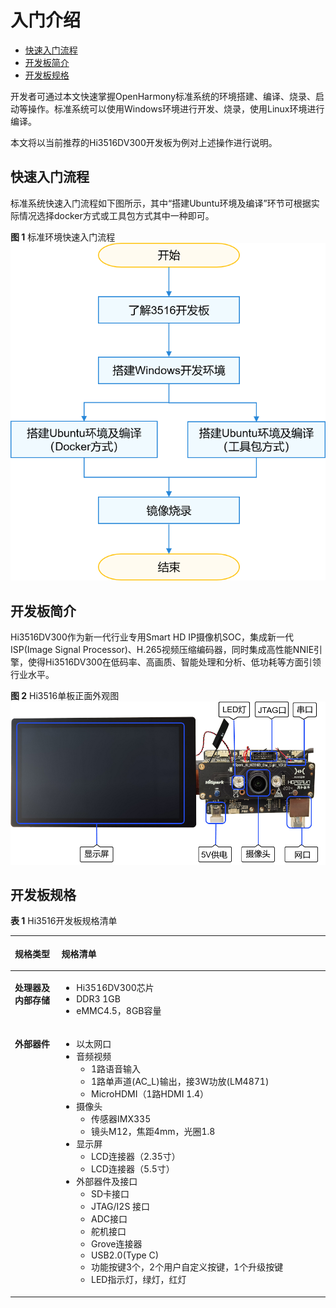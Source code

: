 # 入门介绍<a name="ZH-CN_TOPIC_0000001166764513"></a>

-   [快速入门流程](#section7825218111517)
-   [开发板简介](#zh-cn_topic_0000001053666242_section047719215429)
-   [开发板规格](#zh-cn_topic_0000001053666242_section15192203316533)

开发者可通过本文快速掌握OpenHarmony标准系统的环境搭建、编译、烧录、启动等操作。标准系统可以使用Windows环境进行开发、烧录，使用Linux环境进行编译。

本文将以当前推荐的Hi3516DV300开发板为例对上述操作进行说明。

## 快速入门流程<a name="section7825218111517"></a>

标准系统快速入门流程如下图所示，其中“搭建Ubuntu环境及编译”环节可根据实际情况选择docker方式或工具包方式其中一种即可。

**图 1**  标准环境快速入门流程<a name="fig19162195553211"></a>  
![](figure/标准环境快速入门流程.png "标准环境快速入门流程")

## 开发板简介<a name="zh-cn_topic_0000001053666242_section047719215429"></a>

Hi3516DV300作为新一代行业专用Smart HD IP摄像机SOC，集成新一代ISP\(Image Signal Processor\)、H.265视频压缩编码器，同时集成高性能NNIE引擎，使得Hi3516DV300在低码率、高画质、智能处理和分析、低功耗等方面引领行业水平。

**图 2**  Hi3516单板正面外观图<a name="fig202901538183412"></a>  
![](figure/Hi3516单板正面外观图-25.png "Hi3516单板正面外观图-25")

## 开发板规格<a name="zh-cn_topic_0000001053666242_section15192203316533"></a>

**表 1**  Hi3516开发板规格清单

<a name="zh-cn_topic_0000001053666242_table31714894311"></a>
<table><thead align="left"><tr id="zh-cn_topic_0000001053666242_row10171198194310"><th class="cellrowborder" valign="top" width="14.77%" id="mcps1.2.3.1.1"><p id="zh-cn_topic_0000001053666242_a2b235e9ed55f4338886788f140e648a0"><a name="zh-cn_topic_0000001053666242_a2b235e9ed55f4338886788f140e648a0"></a><a name="zh-cn_topic_0000001053666242_a2b235e9ed55f4338886788f140e648a0"></a>规格类型</p>
</th>
<th class="cellrowborder" valign="top" width="85.22999999999999%" id="mcps1.2.3.1.2"><p id="zh-cn_topic_0000001053666242_p9702458104014"><a name="zh-cn_topic_0000001053666242_p9702458104014"></a><a name="zh-cn_topic_0000001053666242_p9702458104014"></a>规格清单</p>
</th>
</tr>
</thead>
<tbody><tr id="zh-cn_topic_0000001053666242_row0171168114311"><td class="cellrowborder" valign="top" width="14.77%" headers="mcps1.2.3.1.1 "><p id="zh-cn_topic_0000001053666242_p1698185431418"><a name="zh-cn_topic_0000001053666242_p1698185431418"></a><a name="zh-cn_topic_0000001053666242_p1698185431418"></a><strong id="zh-cn_topic_0000001053666242_b127621861200"><a name="zh-cn_topic_0000001053666242_b127621861200"></a><a name="zh-cn_topic_0000001053666242_b127621861200"></a>处理器及内部存储</strong></p>
</td>
<td class="cellrowborder" valign="top" width="85.22999999999999%" headers="mcps1.2.3.1.2 "><a name="zh-cn_topic_0000001053666242_ul1147113537186"></a><a name="zh-cn_topic_0000001053666242_ul1147113537186"></a><ul id="zh-cn_topic_0000001053666242_ul1147113537186"><li>Hi3516DV300芯片</li><li>DDR3 1GB</li><li>eMMC4.5，8GB容量</li></ul>
</td>
</tr>
<tr id="zh-cn_topic_0000001053666242_row21721687435"><td class="cellrowborder" valign="top" width="14.77%" headers="mcps1.2.3.1.1 "><p id="zh-cn_topic_0000001053666242_p817216810435"><a name="zh-cn_topic_0000001053666242_p817216810435"></a><a name="zh-cn_topic_0000001053666242_p817216810435"></a><strong id="zh-cn_topic_0000001053666242_b1172016266246"><a name="zh-cn_topic_0000001053666242_b1172016266246"></a><a name="zh-cn_topic_0000001053666242_b1172016266246"></a>外部器件</strong></p>
</td>
<td class="cellrowborder" valign="top" width="85.22999999999999%" headers="mcps1.2.3.1.2 "><a name="zh-cn_topic_0000001053666242_ul179543016208"></a><a name="zh-cn_topic_0000001053666242_ul179543016208"></a><ul id="zh-cn_topic_0000001053666242_ul179543016208"><li>以太网口</li><li>音频视频<a name="zh-cn_topic_0000001053666242_ul5941311869"></a><a name="zh-cn_topic_0000001053666242_ul5941311869"></a><ul id="zh-cn_topic_0000001053666242_ul5941311869"><li>1路语音输入</li><li>1路单声道(AC_L)输出，接3W功放(LM4871)</li><li>MicroHDMI（1路HDMI 1.4）</li></ul>
</li><li>摄像头<a name="zh-cn_topic_0000001053666242_ul924263620"></a><a name="zh-cn_topic_0000001053666242_ul924263620"></a><ul id="zh-cn_topic_0000001053666242_ul924263620"><li>传感器IMX335</li><li>镜头M12，焦距4mm，光圈1.8</li></ul>
</li><li>显示屏<a name="zh-cn_topic_0000001053666242_ul101471711667"></a><a name="zh-cn_topic_0000001053666242_ul101471711667"></a><ul id="zh-cn_topic_0000001053666242_ul101471711667"><li>LCD连接器（2.35寸）</li><li>LCD连接器（5.5寸）</li></ul>
</li><li>外部器件及接口<a name="zh-cn_topic_0000001053666242_ul089255556"></a><a name="zh-cn_topic_0000001053666242_ul089255556"></a><ul id="zh-cn_topic_0000001053666242_ul089255556"><li>SD卡接口</li><li>JTAG/I2S 接口</li><li>ADC接口</li><li>舵机接口</li><li>Grove连接器</li><li>USB2.0(Type C)</li><li>功能按键3个，2个用户自定义按键，1个升级按键</li><li>LED指示灯，绿灯，红灯</li></ul>
</li></ul>
</td>
</tr>
</tbody>
</table>

